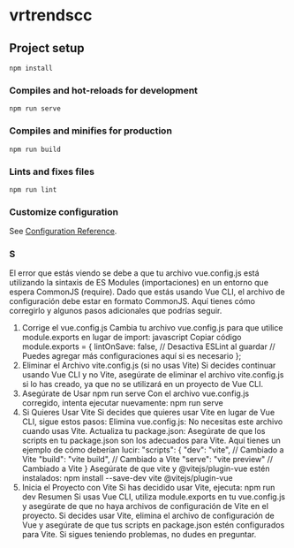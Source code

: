 # vrtrendscc

## Project setup
```
npm install
```

### Compiles and hot-reloads for development
```
npm run serve
```

### Compiles and minifies for production
```
npm run build
```

### Lints and fixes files
```
npm run lint
```

### Customize configuration
See [Configuration Reference](https://cli.vuejs.org/config/).

### S
El error que estás viendo se debe a que tu archivo vue.config.js está utilizando la sintaxis de ES Modules (importaciones) en un entorno que espera CommonJS (require). Dado que estás usando Vue CLI, el archivo de configuración debe estar en formato CommonJS. Aquí tienes cómo corregirlo y algunos pasos adicionales que podrías seguir.
1. Corrige el vue.config.js
Cambia tu archivo vue.config.js para que utilice module.exports en lugar de import:
javascript
Copiar código
module.exports = {
  lintOnSave: false, // Desactiva ESLint al guardar
  // Puedes agregar más configuraciones aquí si es necesario
};
2. Eliminar el Archivo vite.config.js (si no usas Vite)
Si decides continuar usando Vue CLI y no Vite, asegúrate de eliminar el archivo vite.config.js si lo has creado, ya que no se utilizará en un proyecto de Vue CLI.
3. Asegúrate de Usar npm run serve
Con el archivo vue.config.js corregido, intenta ejecutar nuevamente:
npm run serve
4. Si Quieres Usar Vite
Si decides que quieres usar Vite en lugar de Vue CLI, sigue estos pasos:
Elimina vue.config.js: No necesitas este archivo cuando usas Vite.
Actualiza tu package.json: Asegúrate de que los scripts en tu package.json son los adecuados para Vite.
Aquí tienes un ejemplo de cómo deberían lucir:
"scripts": {
  "dev": "vite", // Cambiado a Vite
  "build": "vite build", // Cambiado a Vite
  "serve": "vite preview" // Cambiado a Vite
}
Asegúrate de que vite y @vitejs/plugin-vue estén instalados:
npm install --save-dev vite @vitejs/plugin-vue
5. Inicia el Proyecto con Vite
Si has decidido usar Vite, ejecuta:
npm run dev
Resumen
Si usas Vue CLI, utiliza module.exports en tu vue.config.js y asegúrate de que no haya archivos de configuración de Vite en el proyecto.
Si decides usar Vite, elimina el archivo de configuración de Vue y asegúrate de que tus scripts en package.json estén configurados para Vite.
Si sigues teniendo problemas, no dudes en preguntar.